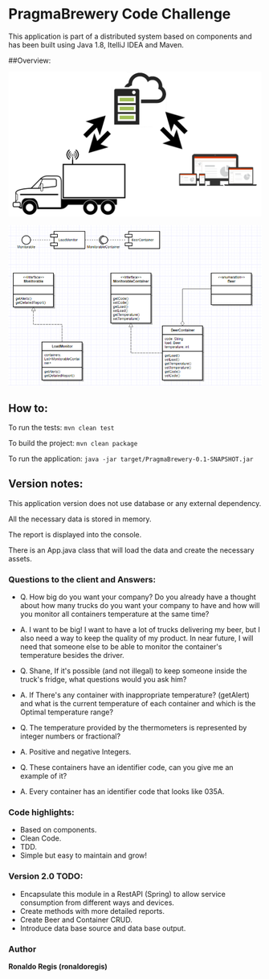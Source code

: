 # PragmaBrewery Code Challenge

This application is part of a distributed system based on components and has been built using Java 1.8, ItelliJ IDEA and Maven.

##Overview:

![Distributed system](systemOverview.png)

![Class and components diagram](diagram.png)

## How to:

To run the tests: `mvn clean test`

To build the project: `mvn clean package`

To run the application: `java -jar target/PragmaBrewery-0.1-SNAPSHOT.jar`

## Version notes:

This application version does not use database or any external dependency.

All the necessary data is stored in memory.

The report is displayed into the console.

There is an App.java class that will load the data and create the necessary assets.

### Questions to the client and Answers:

- Q. How big do you want your company? Do you already have a thought about how many trucks do you want your company to have and how will you monitor all containers temperature at the same time?
- A. I want to be big! I want to have a lot of trucks delivering my beer, but I also need a way to keep the quality of my product. In near future, I will need that someone else to be able to monitor the container's temperature besides the driver.

- Q. Shane, If it's possible (and not illegal) to keep someone inside the truck's fridge, what questions would you ask him? 
- A. If There's any container with inappropriate temperature? (getAlert) and what is the current temperature of each container and which is the Optimal temperature range?

- Q. The temperature provided by the thermometers is represented by integer numbers or fractional?
- A. Positive and negative Integers.

- Q. These containers have an identifier code, can you give me an example of it?
- A. Every container has an identifier code that looks like 035A.

### Code highlights:
- Based on components.
- Clean Code.
- TDD.
- Simple but easy to maintain and grow!

### Version 2.0 TODO:
- Encapsulate this module in a RestAPI (Spring) to allow service consumption from different ways and devices.
- Create methods with more detailed reports.
- Create Beer and Container CRUD.
- Introduce data base source and data base output.

### Author

**Ronaldo Regis (ronaldoregis)**


